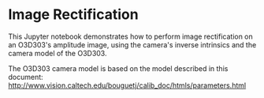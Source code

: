 # Image Rectification

This Jupyter notebook demonstrates how to perform image rectification on an
O3D303's amplitude image, using the camera's inverse intrinsics and the camera
model of the O3D303.

The O3D303 camera model is based on the model described in this document:
http://www.vision.caltech.edu/bouguetj/calib_doc/htmls/parameters.html

